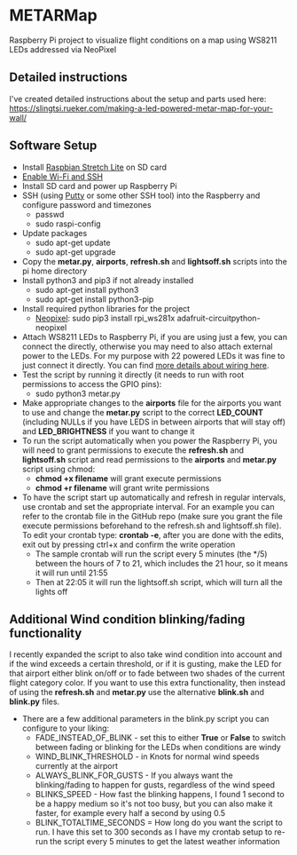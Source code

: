 # METARMap
Raspberry Pi project to visualize flight conditions on a map using WS8211 LEDs addressed via NeoPixel

## Detailed instructions
I've created detailed instructions about the setup and parts used here: https://slingtsi.rueker.com/making-a-led-powered-metar-map-for-your-wall/

## Software Setup
* Install [Raspbian Stretch Lite](https://www.raspberrypi.org/downloads/raspbian/) on SD card
* [Enable Wi-Fi and SSH](https://medium.com/@danidudas/install-raspbian-jessie-lite-and-setup-wi-fi-without-access-to-command-line-or-using-the-network-97f065af722e)
* Install SD card and power up Raspberry Pi
* SSH (using [Putty](https://www.putty.org) or some other SSH tool) into the Raspberry and configure password and timezones
	* passwd
	* sudo raspi-config
* Update packages 
	* sudo apt-get update
	* sudo apt-get upgrade
* Copy the **metar.py**, **airports**, **refresh.sh** and **lightsoff.sh** scripts into the pi home directory
* Install python3 and pip3 if not already installed
	* sudo apt-get install python3
	* sudo apt-get install python3-pip
* Install required python libraries for the project
	* [Neopixel](https://learn.adafruit.com/neopixels-on-raspberry-pi/python-usage): sudo pip3 install rpi_ws281x adafruit-circuitpython-neopixel
* Attach WS8211 LEDs to Raspberry Pi, if you are using just a few, you can connect the directly, otherwise you may need to also attach external power to the LEDs. For my purpose with 22 powered LEDs it was fine to just connect it directly. You can find [more details about wiring here](https://learn.adafruit.com/neopixels-on-raspberry-pi/raspberry-pi-wiring).
* Test the script by running it directly (it needs to run with root permissions to access the GPIO pins):
	* sudo python3 metar.py
* Make appropriate changes to the **airports** file for the airports you want to use and change the **metar.py** script to the correct **LED_COUNT** (including NULLs if you have LEDS in between airports that will stay off) and **LED_BRIGHTNESS** if you want to change it
* To run the script automatically when you power the Raspberry Pi, you will need to grant permissions to execute the **refresh.sh** and **lightsoff.sh** script and read permissions to the **airports** and **metar.py** script using chmod:
	* **chmod +x filename** will grant execute permissions
	* **chmod +r filename** will grant write permissions
* To have the script start up automatically and refresh in regular intervals, use crontab and set the appropriate interval. For an example you can refer to the crontab file in the GitHub repo (make sure you grant the file execute permissions beforehand to the refresh.sh and lightsoff.sh file). To edit your crontab type: **crontab -e**, after you are done with the edits, exit out by pressing ctrl+x and confirm the write operation
	* The sample crontab will run the script every 5 minutes (the */5) between the hours of 7 to 21, which includes the 21 hour, so it means it will run until 21:55
	* Then at 22:05 it will run the lightsoff.sh script, which will turn all the lights off

## Additional Wind condition blinking/fading functionality
I recently expanded the script to also take wind condition into account and if the wind exceeds a certain threshold, or if it is gusting, make the LED for that airport either blink on/off or to fade between  two shades of the current flight category color.
If you want to use this extra functionality, then instead of using the **refresh.sh** and **metar.py** use the alternative **blink.sh** and **blink.py** files.
* There are a few additional parameters in the blink.py script you can configure to your liking:
	* FADE_INSTEAD_OF_BLINK - set this to either **True** or **False** to switch between fading or blinking for the LEDs when conditions are windy
	* WIND_BLINK_THRESHOLD - in Knots for normal wind speeds currently at the airport
	* ALWAYS_BLINK_FOR_GUSTS - If you always want the blinking/fading to happen for gusts, regardless of the wind speed
	* BLINKS_SPEED - How fast the blinking happens, I found 1 second to be a happy medium so it's not too busy, but you can also make it faster, for example every half a second by using 0.5
	* BLINK_TOTALTIME_SECONDS = How long do you want the script to run. I have this set to 300 seconds as I have my crontab setup to re-run the script every 5 minutes to get the latest weather information